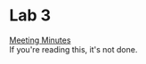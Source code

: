 # Lab 3
[Meeting Minutes](https://rotoole-22.github.io/fa22-cse110-lab3/)\
If you're reading this, it's not done.
